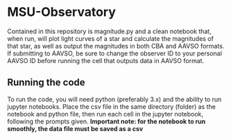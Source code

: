 # MSU-Observatory

Contained in this repository is magnitude.py and a clean notebook that, when run, will plot light curves of a star and calculate the magnitudes of that star, as well as output the magnitudes in both CBA and AAVSO formats. If submitting to AAVSO, be sure to change the observer ID to your personal AAVSO ID before running the cell that outputs data in AAVSO format.

## Running the code
To run the code, you will need python (preferably 3.x) and the ability to run jupyter notebooks. Place the csv file in the same directory (folder) as the notebook and python file, then run each cell in the jupyter notebook, following the prompts given.
**Important note: for the notebook to run smoothly, the data file must be saved as a csv**
